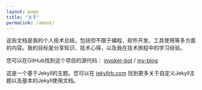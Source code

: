 ```yaml
---
layout: page
title: "关于"
permalink: /about/
---
```


这些文档是我的个人技术总结，包括但不限于编程、软件开发、工具使用等多方面的内容。我的目标是分享知识、技术心得，以及我在技术旅程中的学习经验。

您可以在GitHub找到这个项目的源代码：
[invoker-bot][invoker-bot-organization] /
[my-blog](https://github.com/invoker-bot/my-blog)

这是一个基于Jekyll的主题。您可以在 [jekyllrb.com](https://jekyllrb.com/) 找到更多关于自定义Jekyll主题以及基本的Jekyll使用文档。

[invoker-bot-organization]: https://github.com/invoker-bot
